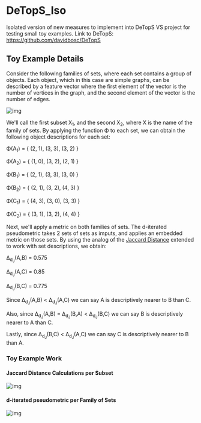 # DeTopS_Iso
Isolated version of new measures to implement into DeTopS
VS project for testing small toy examples. 
Link to DeTopS: https://github.com/davidbosc/DeTopS

## Toy Example Details

Consider the following families of sets, where each set contains a group of objects.  Each object, which in this case are simple graphs, can be described by a feature vector where the first element of the vector is the number of vertices in the graph, and the second element of the vector is the number of edges.

![img](https://i.imgur.com/OkYXySc.png)

We'll call the first subset X<sub>1</sub>, and the second X<sub>2</sub>, where X is the name of the family of sets.  By applying the function Φ to each set, we can obtain the following object descriptions for each set: 

Φ(A<sub>1</sub>) = { (2, 1), (3, 3), (3, 2) }

Φ(A<sub>2</sub>) = { (1, 0), (3, 2), (2, 1) }

Φ(B<sub>1</sub>) = { (2, 1), (3, 3), (3, 0) }

Φ(B<sub>2</sub>) = { (2, 1), (3, 2), (4, 3) }

Φ(C<sub>1</sub>) = { (4, 3), (3, 0), (3, 3) }

Φ(C<sub>2</sub>) = { (3, 1), (3, 2), (4, 4) }

Next, we'll apply a metric on both families of sets.  The d-iterated pseudometric takes 2 sets of sets as imputs, and applies an embedded metric on those sets.  By using the analog of the [Jaccard Distance](https://en.wikipedia.org/wiki/Jaccard_index) extended to work with set descriptions, we obtain:

Δ<sub>d<sub>J</sub></sub>(A,B) = 0.575 

Δ<sub>d<sub>J</sub></sub>(A,C) = 0.85

Δ<sub>d<sub>J</sub></sub>(B,C) = 0.775

Since Δ<sub>d<sub>J</sub></sub>(A,B) < Δ<sub>d<sub>J</sub></sub>(A,C) we can say A is descriptively nearer to B than C.

Also, since Δ<sub>d<sub>J</sub></sub>(A,B) = Δ<sub>d<sub>J</sub></sub>(B,A) < Δ<sub>d<sub>J</sub></sub>(B,C) we can say B is descriptively nearer to A than C.

Lastly, since Δ<sub>d<sub>J</sub></sub>(B,C) < Δ<sub>d<sub>J</sub></sub>(A,C) we can say C is descriptively nearer to B than A.


### Toy Example Work

#### Jaccard Distance Calculations per Subset

![img](https://i.imgur.com/SBgDjXu.png)


#### d-iterated pseudometric per Family of Sets

![img](https://i.imgur.com/cYfGs8m.png)

